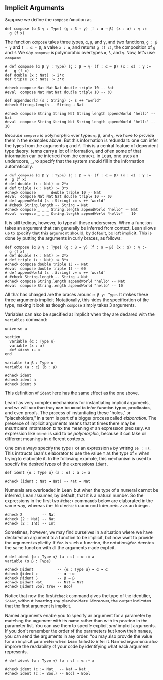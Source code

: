 ## Implicit Arguments

Suppose we define the `compose` function as.

```lean
def compose (α β γ : Type) (g : β → γ) (f : α → β) (x : α) : γ :=
  g (f x)
```

The function `compose` takes three types, ``α``, ``β``, and ``γ``, and two functions, ``g : β → γ`` and ``f : α → β``, a value `x : α`, and
returns ``g (f x)``, the composition of ``g`` and ``f``.
We say `compose` is polymorphic over types ``α``, ``β``, and ``γ``. Now, let's use `compose`:

```lean
# def compose (α β γ : Type) (g : β → γ) (f : α → β) (x : α) : γ :=
#   g (f x)
def double (x : Nat) := 2*x
def triple (x : Nat) := 3*x

#check compose Nat Nat Nat double triple 10 -- Nat
#eval  compose Nat Nat Nat double triple 10 -- 60

def appendWorld (s : String) := s ++ "world"
#check String.length -- String → Nat

#check compose String String Nat String.length appendWorld "hello" -- Nat
#eval  compose String String Nat String.length appendWorld "hello" -- 10
```

Because `compose` is polymorphic over types ``α``, ``β``, and ``γ``, we have to provide them in the examples above.
But this information is redundant: one can infer the types from the arguments ``g`` and ``f``.
This is a central feature of dependent type theory: terms carry a lot of information, and often some of that information can be inferred from the context.
In Lean, one uses an underscore, ``_``, to specify that the system should fill in the information automatically.

```lean
# def compose (α β γ : Type) (g : β → γ) (f : α → β) (x : α) : γ :=
#  g (f x)
# def double (x : Nat) := 2*x
# def triple (x : Nat) := 3*x
#check compose _ _ _ double triple 10 -- Nat
#eval  compose Nat Nat Nat double triple 10 -- 60
# def appendWorld (s : String) := s ++ "world"
# #check String.length -- String → Nat
#check compose _ _ _ String.length appendWorld "hello" -- Nat
#eval  compose _ _ _ String.length appendWorld "hello" -- 10
```
It is still tedious, however, to type all these underscores. When a function takes an argument that can generally be inferred from context,
Lean allows us to specify that this argument should, by default, be left implicit. This is done by putting the arguments in curly braces, as follows:

```lean
def compose {α β γ : Type} (g : β → γ) (f : α → β) (x : α) : γ :=
  g (f x)
# def double (x : Nat) := 2*x
# def triple (x : Nat) := 3*x
#check compose double triple 10 -- Nat
#eval  compose double triple 10 -- 60
# def appendWorld (s : String) := s ++ "world"
# #check String.length -- String → Nat
#check compose String.length appendWorld "hello" -- Nat
#eval  compose String.length appendWorld "hello" -- 10
```
All that has changed are the braces around ``α β γ: Type``.
It makes these three arguments implicit. Notationally, this hides the specification of the type,
making it look as though ``compose`` simply takes 3 arguments.

Variables can also be specified as implicit when they are declared with
the ``variables`` command:

```lean
universe u

section
  variable {α : Type u}
  variable (x : α)
  def ident := x
end

variable (α β : Type u)
variable (a : α) (b : β)

#check ident
#check ident a
#check ident b
```

This definition of ``ident`` here has the same effect as the one above.

Lean has very complex mechanisms for instantiating implicit arguments, and we will see that they can be used to infer function types, predicates, and even proofs.
The process of instantiating these "holes," or "placeholders," in a term is part of a bigger process called *elaboration*.
The presence of implicit arguments means that at times there may be insufficient information to fix the meaning of an expression precisely.
An expression like ``ident`` is said to be *polymorphic*, because it can take on different meanings in different contexts.

One can always specify the type ``T`` of an expression ``e`` by writing ``(e : T)``.
This instructs Lean's elaborator to use the value ``T`` as the type of ``e`` when trying to elaborate it.
In the following example, this mechanism is used to specify the desired types of the expressions ``ident``.

```lean
def ident {α : Type u} (a : α) : α := a

#check (ident : Nat → Nat) -- Nat → Nat
```

Numerals are overloaded in Lean, but when the type of a numeral cannot be inferred, Lean assumes, by default, that it is a natural number.
So the expressions in the first two ``#check`` commands below are elaborated in the same way, whereas the third ``#check`` command interprets ``2`` as an integer.

```lean
#check 2         -- Nat
#check (2 : Nat) -- Nat
#check (2 : Int) -- Int
```

Sometimes, however, we may find ourselves in a situation where we have declared an argument to a function to be implicit,
but now want to provide the argument explicitly. If ``foo`` is such a function, the notation ``@foo`` denotes the same function with all
the arguments made explicit.

```lean
# def ident {α : Type u} (a : α) : α := a
variable (α β : Type)

#check @ident           -- {α : Type u} → α → α
#check @ident α         -- α → α
#check @ident β         -- β → β
#check @ident Nat       -- Nat → Nat
#check @ident Bool true -- Bool
```

Notice that now the first ``#check`` command gives the type of the identifier, ``ident``, without inserting any placeholders.
Moreover, the output indicates that the first argument is implicit.

Named arguments enable you to specify an argument for a parameter by matching the argument with
its name rather than with its position in the parameter list. You can use them to specify explicit *and* implicit arguments.
If you don't remember the order of the parameters but know their names, you can send the arguments in any order.
You may also provide the value for an implicit parameter when
Lean failed to infer it. Named arguments also improve the readability of your code by identifying what
each argument represents.

```lean
# def ident {α : Type u} (a : α) : α := a

#check ident (α := Nat)  -- Nat → Nat
#check ident (α := Bool) -- Bool → Bool
```
